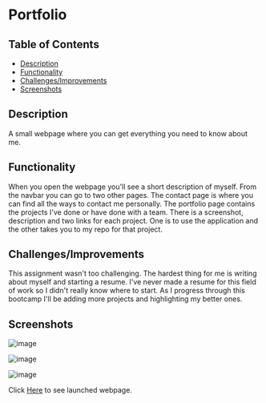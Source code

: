# Portfolio

## Table of Contents

  - [Description](#Description)
  - [Functionality](#Functionality)
  - [Challenges/Improvements](#Challenges/Improvements)
  - [Screenshots](#Screenshots)

## Description

A small webpage where you can get everything you need to know about me.

## Functionality

When you open the webpage you'll see a short description of myself. From the navbar you can go to two other pages. The contact page is where you can find all the ways to contact me personally. The portfolio page contains the projects I've done or have done with a team. There is a screenshot, description and two links for each project. One is to use the application and the other takes you to my repo for that project.

## Challenges/Improvements

This assignment wasn't too challenging. The hardest thing for me is writing about myself and starting a resume. I've never made a resume for this field of work so I didn't really know where to start. As I progress through this bootcamp I'll be adding more projects and highlighting my better ones.

## Screenshots

![image](https://user-images.githubusercontent.com/69565347/96184558-81a45280-0eed-11eb-9ecc-d155ce83553f.png)

![image](https://user-images.githubusercontent.com/69565347/96185752-38ed9900-0eef-11eb-958a-73302fb85874.png)

![image](https://user-images.githubusercontent.com/69565347/96185850-65091a00-0eef-11eb-996e-dbeedd3a2f20.png)

Click [Here](https://npcoding25.github.io/Portfolio-Upgrade/) to see launched webpage.